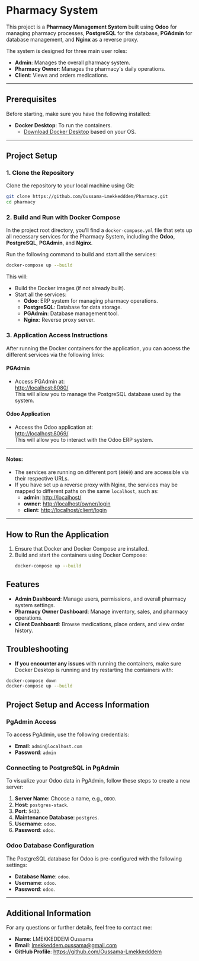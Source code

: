 # Pharmacy System

This project is a **Pharmacy Management System** built using **Odoo** for managing pharmacy processes, **PostgreSQL** for the database, **PGAdmin** for database management, and **Nginx** as a reverse proxy.

The system is designed for three main user roles:
- **Admin**: Manages the overall pharmacy system.
- **Pharmacy Owner**: Manages the pharmacy's daily operations.
- **Client**: Views and orders medications.

---

## Prerequisites

Before starting, make sure you have the following installed:
- **Docker Desktop**: To run the containers.
  - [Download Docker Desktop](https://www.docker.com/products/docker-desktop) based on your OS.
---

## Project Setup

### 1. Clone the Repository

Clone the repository to your local machine using Git:

```bash
git clone https://github.com/Oussama-Lmekkedddem/Pharmacy.git
cd pharmacy
```

### 2. Build and Run with Docker Compose

In the project root directory, you’ll find a `docker-compose.yml` file that sets up all necessary services for the Pharmacy System, including the **Odoo**, **PostgreSQL**, **PGAdmin**, and **Nginx**.

Run the following command to build and start all the services:

```bash
docker-compose up --build
```
This will:

- Build the Docker images (if not already built).
- Start all the services:
  - **Odoo**: ERP system for managing pharmacy operations.
  - **PostgreSQL**: Database for data storage.
  - **PGAdmin**: Database management tool.
  - **Nginx**: Reverse proxy server.

### 3. Application Access Instructions

After running the Docker containers for the application, you can access the different services via the following links:

#### PGAdmin
- Access PGAdmin at:  
  [http://localhost:8080/](http://localhost:8080/)  
  This will allow you to manage the PostgreSQL database used by the system.

#### Odoo Application
- Access the Odoo application at:  
  [http://localhost:8069/](http://localhost:8069/)  
  This will allow you to interact with the Odoo ERP system.

---

#### Notes:
- The services are running on different port (`8069`) and are accessible via their respective URLs.
- If you have set up a reverse proxy with Nginx, the services may be mapped to different paths on the same `localhost`, such as:
  - **admin**: [http://localhost/](http://localhost/)
  - **owner**: [http://localhost/owner/login](http://localhost/owner/login)
  - **client**: [http://localhost/client/login](http://localhost/client/login)

---

## How to Run the Application
1. Ensure that Docker and Docker Compose are installed.
2. Build and start the containers using Docker Compose:
   ```bash
   docker-compose up --build

## Features

- **Admin Dashboard**: Manage users, permissions, and overall pharmacy system settings.
- **Pharmacy Owner Dashboard**: Manage inventory, sales, and pharmacy operations.
- **Client Dashboard**: Browse medications, place orders, and view order history.

## Troubleshooting
- **If you encounter any issues** with running the containers, make sure Docker Desktop is running and try restarting the containers with:
```bash
docker-compose down
docker-compose up --build
```


## Project Setup and Access Information

### PgAdmin Access
To access PgAdmin, use the following credentials:

- **Email**: `admin@localhost.com`
- **Password**: `admin`

### Connecting to PostgreSQL in PgAdmin
To visualize your Odoo data in PgAdmin, follow these steps to create a new server:

1. **Server Name**: Choose a name, e.g., `ODOO`.
2. **Host**: `postgres-stack`.
3. **Port**: `5432`.
4. **Maintenance Database**: `postgres`.
5. **Username**: `odoo`.
6. **Password**: `odoo`.

### Odoo Database Configuration
The PostgreSQL database for Odoo is pre-configured with the following settings:

- **Database Name**: `odoo`.
- **Username**: `odoo`.
- **Password**: `odoo`.

---

## Additional Information

For any questions or further details, feel free to contact me:

- **Name**: LMEKKEDDEM Oussama  
- **Email**: lmekkeddem.oussama@gmail.com
- **GitHub Profile**: https://github.com/Oussama-Lmekkedddem

